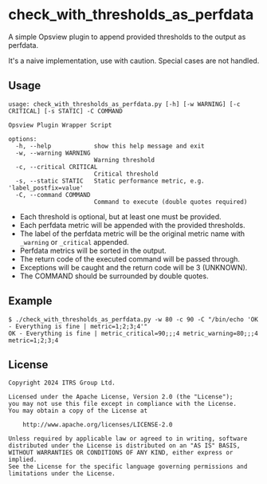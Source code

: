 # check_with_thresholds_as_perfdata

A simple Opsview plugin to append provided thresholds to the output as perfdata.

It's a naive implementation, use with caution. Special cases are not handled.

## Usage

``` shell
usage: check_with_thresholds_as_perfdata.py [-h] [-w WARNING] [-c CRITICAL] [-s STATIC] -C COMMAND

Opsview Plugin Wrapper Script

options:
  -h, --help            show this help message and exit
  -w, --warning WARNING
                        Warning threshold
  -c, --critical CRITICAL
                        Critical threshold
  -s, --static STATIC   Static performance metric, e.g. 'label_postfix=value'
  -C, --command COMMAND
                        Command to execute (double quotes required)
```

* Each threshold is optional, but at least one must be provided.
* Each perfdata metric will be appended with the provided thresholds.
* The label of the perfdata metric will be the original metric name with
  `_warning` or `_critical` appended.
* Perfdata metrics will be sorted in the output.
* The return code of the executed command will be passed through.
* Exceptions will be caught and the return code will be 3 (UNKNOWN).
* The COMMAND should be surrounded by double quotes.

## Example

``` shell
$ ./check_with_thresholds_as_perfdata.py -w 80 -c 90 -C "/bin/echo 'OK - Everything is fine | metric=1;2;3;4'"
OK - Everything is fine | metric_critical=90;;;4 metric_warning=80;;;4 metric=1;2;3;4
```

## License

``` text
Copyright 2024 ITRS Group Ltd.

Licensed under the Apache License, Version 2.0 (the "License");
you may not use this file except in compliance with the License.
You may obtain a copy of the License at

    http://www.apache.org/licenses/LICENSE-2.0

Unless required by applicable law or agreed to in writing, software
distributed under the License is distributed on an "AS IS" BASIS,
WITHOUT WARRANTIES OR CONDITIONS OF ANY KIND, either express or implied.
See the License for the specific language governing permissions and
limitations under the License.
```
